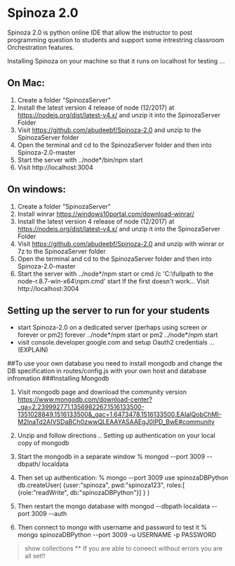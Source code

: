 

# Spinoza 2.0
Spinoza 2.0 is python online IDE that allow the instructor to post programming question to students and support some intrestring classroom Orchestration features.


Installing Spinoza on your machine so that it runs on localhost for testing ...

## On Mac:
1. Create a folder "SpinozaServer"
2. Install the latest version 4 release of node (12/2017) at https://nodejs.org/dist/latest-v4.x/ and unzip it into the SpinozaServer Folder
3. Visit https://github.com/abudeebf/Spinoza-2.0  and unzip to the SpinozaServer folder
4. Open the terminal and cd to the SpinozaServer folder and then into Spinoza-2.0-master
5. Start the server with ../node*/bin/npm start
6. Visit http://localhost:3004 

## On windows:
1. Create a folder "SpinozaServer"
2. Install winrar https://windows10portal.com/download-winrar/
3. Install the latest version 4 release of node (12/2017) at https://nodejs.org/dist/latest-v4.x/ and unzip it into the SpinozaServer Folder
4. Visit https://github.com/abudeebf/Spinoza-2.0  and unzip with winrar or 7z to the SpinozaServer folder
5. Open the terminal and cd to the SpinozaServer folder and then into Spinoza-2.0-master
6. Start the server with ../node*/npm start
 or
cmd /c 'C:\fullpath to the node-r.8.7-win-x64\npm.cmd'   start
If the first doesn't work...
Visit http://localhost:3004 

## Setting up the server to run for your students
* start Spinoza-2.0 on a dedicated server (perhaps using screen or forever or pm2)
 forever ../node*/npm start
 or
 pm2 ../node*/npm start
* visit console.developer.google.com and setup Oauth2 credentials ... (EXPLAIN)




##To use your own database 
you need to install mongodb and change the DB specification in routes/config.js with your own host and database infromation
###Installing Mongodb
1. Visit mongodb page and download the community version
https://www.mongodb.com/download-center?_ga=2.239992771.1356982267.1516133500-1351028849.1516133500&_gac=1.6473478.1516133500.EAIaIQobChMI-M2InaTd2AIVSDaBCh0zwwQLEAAYASAAEgJ0IPD_BwE#community
2. Unzip and follow directions ..
Setting up authentication on your local copy of mongodb

3. Start the mongodb in a separate window
% mongod --port 3009 --dbpath/ localdata

4. Then set up authentication:
% mongo --port 3009
use spinozaDBPython
db.createUser(
    {user:"spinoza", 
     pwd:"spinoza123", 
     roles:[ {role:"readWrite", db:"spinozaDBPython"}]
    }
)

5. Then restart the mongo database with
 mongod --dbpath localdata --port 3009 --auth 
6. Then connect to mongo with username and password to test it
 % mongo spinozaDBPython --port 3009 -u USERNAME -p PASSWORD
 > show collections
** If you are able to coneect without errors you are all set!!








